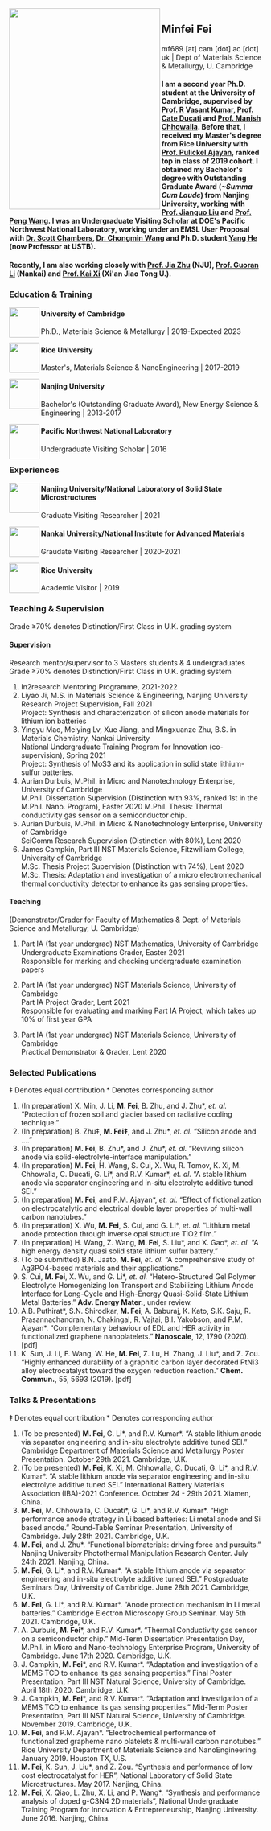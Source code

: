 <img align="left" src="https://user-images.githubusercontent.com/73742009/130071800-242ad6ae-2a0f-4387-ab91-a8e2576d23e8.jpg" width="300" height="400">

## Minfei Fei
mf689 [at] cam [dot] ac [dot] uk | Dept of Materials Science & Metallurgy, U. Cambridge
#### I am a second year Ph.D. student at the University of Cambridge, supervised by [Prof. R Vasant Kumar](https://www.mcg.msm.cam.ac.uk/people/AS/dr-vasant-kumar), [Prof. Cate Ducati](https://www.emg.msm.cam.ac.uk/People/cd251) and [Prof. Manish Chhowalla](https://scholar.google.com/citations?hl=en&user=4XsuGh4AAAAJ). Before that, I received my Master's degree from Rice University with [Prof. Pulickel Ajayan](https://ajayan.rice.edu/pulickel-ajayan.html), ranked top in class of 2019 cohort. I obtained my Bachelor's degree with Outstanding Graduate Award (*~Summa Cum Laude*) from Nanjing University, working with [Prof. Jianguo Liu](https://eng.nju.edu.cn/intl/3d/7f/c34798a474495/page.htm) and [Prof. Peng Wang](https://wangstem.com/). I was an Undergraduate Visiting Scholar at DOE's Pacific Northwest National Laboratory, working under an EMSL User Proposal with [Dr. Scott Chambers](https://www.pnnl.gov/science/staff/staff_info.asp?staff_num=5554), [Dr. Chongmin Wang](https://scholar.google.com/citations?user=k0568hsAAAAJ&hl=en) and Ph.D. student [Yang He](http://mse.ustb.edu.cn/shiziduiwu/shiziduiwu/cailiaoxuexi/2020-05-25/248.html) (now Professor at USTB).
#### Recently, I am also working closely with [Prof. Jia Zhu](https://nanoenergy.nju.edu.cn/) (NJU), [Prof. Guoran Li](https://scholar.google.com/citations?hl=en&user=VP00V08AAAAJ) (Nankai) and [Prof. Kai Xi](https://www.mcg.msm.cam.ac.uk/people/ra/kaixi) (Xi'an Jiao Tong U.).


### Education & Training
<img align="left" src="https://user-images.githubusercontent.com/73742009/130071409-78b9fae8-efb2-452d-b772-33c9f86480cf.png" width="60">

#### University of Cambridge
Ph.D., Materials Science & Metallurgy
| 2019-Expected 2023

<img align="left" src="https://user-images.githubusercontent.com/73742009/130069268-0fc4333d-5e21-4ea8-8d76-8af6d0854fe6.png" width="60"> 

#### Rice University
Master's, Materials Science & NanoEngineering
| 2017-2019

<img align="left" src="https://user-images.githubusercontent.com/73742009/130193490-814ffacd-0e50-44c4-a874-67d93aae74bb.jpg" width="60"> 

#### Nanjing University
Bachelor's (Outstanding Graduate Award), New Energy Science & Engineering 
| 2013-2017

<img align="left" src="https://user-images.githubusercontent.com/73742009/130193805-e715d705-db11-4213-9a28-f856964d906f.png" width="60" height="70"> 

#### Pacific Northwest National Laboratory
Undergraduate Visiting Scholar
| 2016

### Experiences
<img align="left" src="https://user-images.githubusercontent.com/73742009/130193490-814ffacd-0e50-44c4-a874-67d93aae74bb.jpg" width="60"> 

#### Nanjing University/National Laboratory of Solid State Microstructures 
Graduate Visiting Researcher
| 2021

<img align="left" src="https://user-images.githubusercontent.com/73742009/130194124-888988bc-6520-46ea-860b-939deb8e5711.png" width="60"> 

#### Nankai University/National Institute for Advanced Materials
Graudate Visiting Researcher
| 2020-2021

<img align="left" src="https://user-images.githubusercontent.com/73742009/130069268-0fc4333d-5e21-4ea8-8d76-8af6d0854fe6.png" width="60"> 

#### Rice University
Academic Visitor
| 2019

### Teaching & Supervision
Grade ≥70% denotes Distinction/First Class in U.K. grading system

#### Supervision
Research mentor/supervisor to 3 Masters students & 4 undergraduates\
Grade ≥70% denotes Distinction/First Class in U.K. grading system
1. In2research Mentoring Programme, 2021-2022
2. Liyao Ji, M.S. in Materials Science & Engineering, Nanjing University\
	 Research Project Supervision, Fall 2021\
	 Project: Synthesis and characterization of silicon anode materials for lithium ion batteries
3. Yingyu Mao, Meiying Lv, Xue Jiang, and Mingxuanze Zhu, B.S. in Materials Chemistry, Nankai University\
	 National Undergraduate Training Program for Innovation (co-supervision), Spring 2021\
	 Project: Synthesis of MoS3 and its application in solid state lithium-sulfur batteries.
4. Aurian Durbuis, M.Phil. in Micro and Nanotechnology Enterprise, University of Cambridge\
	 M.Phil. Dissertation Supervision (Distinction with 93%, ranked 1st in the M.Phil. Nano. Program), Easter 2020
	 M.Phil. Thesis: Thermal conductivity gas sensor on a semiconductor chip.
5. Aurian Durbuis, M.Phil. in Micro & Nanotechnology Enterprise, University of Cambridge\
	 SciComm Research Supervision (Distinction with 80%), Lent 2020
6. James Campkin, Part III NST Materials Science, Fitzwilliam College, University of Cambridge\
	 M.Sc. Thesis Project Supervision (Distinction with 74%), Lent 2020\
	 M.Sc. Thesis: Adaptation and investigation of a micro electromechanical thermal conductivity detector to enhance its gas sensing properties.

#### Teaching
(Demonstrator/Grader for Faculty of Mathematics & Dept. of Materials Science and Metallurgy, U. Cambridge)

1. Part IA (1st year undergrad) NST Mathematics, University of Cambridge\
   Undergraduate Examinations Grader, Easter 2021\
   Responsible for marking and checking undergraduate examination papers

2. Part IA (1st year undergrad) NST Materials Science, University of Cambridge               
   Part IA Project Grader, Lent 2021\
   Responsible for evaluating and marking Part IA Project, which takes up 10% of first year GPA

3. Part IA (1st year undergrad) NST Materials Science, University of Cambridge\
   Practical Demonstrator & Grader, Lent 2020

### Selected Publications
‡ Denotes equal contribution * Denotes corresponding author
1.  (In preparation) X. Min, J. Li, **M. Fei**, B. Zhu, and J. Zhu*, *et. al.* “Protection of frozen soil and glacier based on radiative cooling technique.”
2.  (In preparation) B. Zhu‡, **M. Fei‡**, and J. Zhu*, *et. al.* “Silicon anode and ….”
3.  (In preparation) **M. Fei**, B. Zhu*, and J. Zhu*, *et. al.* “Reviving silicon anode via solid-electrolyte-interface manipulation.”
4.  (In preparation) **M. Fei**, H. Wang, S. Cui, X. Wu, R. Tomov, K. Xi, M. Chhowalla, C. Ducati, G. Li*, and R.V. Kumar*, *et. al.* “A stable lithium anode via separator engineering and in-situ electrolyte additive tuned SEI.”
5.  (In preparation) **M. Fei**, and P.M. Ajayan*, *et. al.* “Effect of fictionalization on electrocatalytic and electrical double layer properties of multi-wall carbon nanotubes.”
6.  (In preparation) X. Wu, **M. Fei**, S. Cui, and G. Li*, *et. al.* “Lithium metal anode protection through inverse opal structure TiO2 film.”
7.  (In preparation) H. Wang, Z. Wang, **M. Fei**, S. Liu*, and X. Gao*, *et. al.* “A high energy density quasi solid state lithium sulfur battery.”
8.  (To be submitted) B.N. Jaato, **M. Fei**, *et. al.* “A comprehensive study of Ag3PO4-based materials and their applications.”
9.  S. Cui, **M. Fei**, X. Wu, and G. Li*, *et. al.* “Hetero-Structured Gel Polymer Electrolyte Homogenizing Ion Transport and Stabilizing Lithium Anode Interface for Long-Cycle and High-Energy Quasi-Solid-State Lithium Metal Batteries.” **Adv. Energy Mater.**, under review.
10. A.B. Puthirat*, S.N. Shirodkar, **M. Fei**, A. Baburaj, K. Kato, S.K. Saju, R. Prasannachandran, N. Chakingal, R. Vajtai, B.I. Yakobson, and P.M. Ajayan*. “Complementary behaviour of EDL and HER activity in functionalized graphene nanoplatelets.” **Nanoscale**, 12, 1790 (2020). [pdf]
11. K. Sun, J. Li, F. Wang, W. He, **M. Fei**, Z. Lu, H. Zhang, J. Liu*, and Z. Zou. “Highly enhanced durability of a graphitic carbon layer decorated PtNi3 alloy electrocatalyst toward the oxygen reduction reaction.” **Chem. Commun.**, 55, 5693 (2019). [pdf]

### Talks & Presentations
‡ Denotes equal contribution * Denotes corresponding author
1.	(To be presented) **M. Fei**, G. Li*, and R.V. Kumar*. “A stable lithium anode via separator engineering and in-situ electrolyte additive tuned SEI.” Cambridge Department of Materials Science and Metallurgy Poster Presentation. October 29th 2021. Cambridge, U.K.
2.	(To be presented) **M. Fei**, K. Xi, M. Chhowalla, C. Ducati, G. Li*, and R.V. Kumar*. “A stable lithium anode via separator engineering and in-situ electrolyte additive tuned SEI.” International Battery Materials Association (IBA)-2021 Conference. October 24 - 29th 2021. Xiamen, China.
3.	**M. Fei**, M. Chhowalla, C. Ducati*, G. Li*, and R.V. Kumar*. “High performance anode strategy in Li based batteries: Li metal anode and Si based anode.” Round-Table Seminar Presentation, University of Cambridge. July 28th 2021. Cambridge, U.K.
4.	**M. Fei**, and J. Zhu*. “Functional biomaterials: driving force and pursuits.” Nanjing University Photothermal Manipulation Research Center. July 24th 2021. Nanjing, China.
5.	**M. Fei**, G. Li*, and R.V. Kumar*. “A stable lithium anode via separator engineering and in-situ electrolyte additive tuned SEI.” Postgraduate Seminars Day, University of Cambridge. June 28th 2021. Cambridge, U.K.
6.	**M. Fei**, G. Li*, and R.V. Kumar*. “Anode protection mechanism in Li metal batteries.” Cambridge Electron Microscopy Group Seminar. May 5th 2021. Cambridge, U.K.
7.	A. Durbuis, **M. Fei***, and R.V. Kumar*. “Thermal Conductivity gas sensor on a semiconductor chip.” Mid-Term Dissertation Presentation Day, M.Phil. in Micro and Nano-technology Enterprise Program, University of Cambridge. June 17th 2020. Cambridge, U.K.
8.	J. Campkin, **M. Fei***, and R.V. Kumar*. “Adaptation and investigation of a MEMS TCD to enhance its gas sensing properties.” Final Poster Presentation, Part III NST Natural Science, University of Cambridge. April 18th 2020. Cambridge, U.K.
9.	J. Campkin, **M. Fei***, and R.V. Kumar*. “Adaptation and investigation of a MEMS TCD to enhance its gas sensing properties.” Mid-Term Poster Presentation, Part III NST Natural Science, University of Cambridge. November 2019. Cambridge, U.K.
10.	**M. Fei**, and P.M. Ajayan*. “Electrochemical performance of functionalized grapheme nano platelets & multi-wall carbon nanotubes.” Rice University Department of Materials Science and NanoEngineering. January 2019. Houston TX, U.S.
11.	**M. Fei**, K. Sun, J. Liu*, and Z. Zou. “Synthesis and performance of low cost electrocatalyst for HER”, National Laboratory of Solid State Microstructures. May 2017. Nanjing, China.
12.	**M. Fei**, X. Qiao, L. Zhu, X. Li, and P. Wang*. “Synthesis and performance analysis of doped g-C3N4 2D materials”, National Undergraduate Training Program for Innovation & Entrepreneurship, Nanjing University. June 2016. Nanjing, China.


